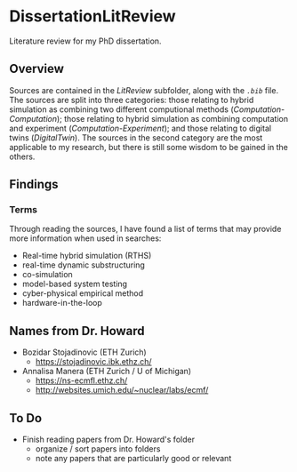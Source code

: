 # DissertationLitReview
Literature review for my PhD dissertation.


## Overview
Sources are contained in the *LitReview* subfolder, along with the *`.bib`* file. The sources are split into three categories: those relating to hybrid simulation as combining two different computional methods (*Computation-Computation*); those relating to hybrid simulation as combining computation and experiment (*Computation-Experiment*); and those relating to digital twins (*DigitalTwin*). The sources in the second category are the most applicable to my research, but there is still some wisdom to be gained in the others.

## Findings

### Terms
Through reading the sources, I have found a list of terms that may provide more information when used in searches:
- Real-time hybrid simulation (RTHS)
- real-time dynamic substructuring
- co-simulation
- model-based system testing
- cyber-physical empirical method
- hardware-in-the-loop

## Names from Dr. Howard
- Bozidar Stojadinovic (ETH Zurich)
    - https://stojadinovic.ibk.ethz.ch/
- Annalisa Manera (ETH Zurich / U of Michigan)
    - https://ns-ecmfl.ethz.ch/
    - http://websites.umich.edu/~nuclear/labs/ecmf/


## To Do
- Finish reading papers from Dr. Howard's folder
    - organize / sort papers into folders
    - note any papers that are particularly good or relevant